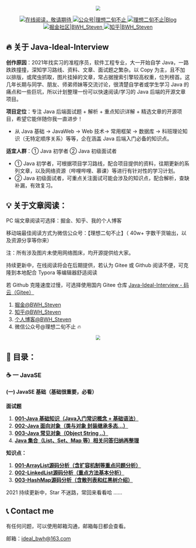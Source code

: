 <p align="center">
    <a href="#" target="_blank">
        <img src="images/common-001.png" style="zoom:80%">
	</a>
</p>
<p align="center">
    <a href="#">
        <img src="https://img.shields.io/badge/%E5%9C%A8%E7%BA%BF%E9%98%85%E8%AF%BB-read-%2303899b" alt="在线阅读，敬请期待">
    </a>
    <a href="#公众号">
        <img src="https://img.shields.io/badge/%E5%85%AC%E4%BC%97%E5%8F%B7-%E7%90%86%E6%83%B3%E4%BA%8C%E6%97%AC%E4%B8%8D%E6%AD%A2-%2305a6bc" alt="公众号|理想二旬不止">
    </a>
    <a href="https://www.ideal-20.cn">
        <img src="https://img.shields.io/badge/%E4%B8%AA%E4%BA%BA%E5%8D%9A%E5%AE%A2-Blog-%2306b9ce" alt="理想二旬不止|Blog">
    </a>
    <a href="https://juejin.cn/user/1591748568815655">
        <img src="https://img.shields.io/badge/%E6%8E%98%E9%87%91-juejin-%2375ccdf" alt="掘金社区|BWH_Steven">
    </a>
    <a href="https://www.zhihu.com/people/zi-shen-si">
        <img src="https://img.shields.io/badge/%E7%9F%A5%E4%B9%8E-zhihu-%23bce2ef" alt="知乎|BWH_Steven">
    </a>
</p>  

## 🔥️ 关于 Java-Ideal-Interview

**创作原因**：2021年找实习的准程序员，软件工程专业，大一开始自学 Java，一路跌跌撞撞，深知学习路线、资料、文章、面试题之繁杂。以 Copy 为主，且不加以排版，或爬虫抓取，图片挂掉的文章，常占据搜索引擎较高权重，位列榜首。这几年长期与同学、朋友、师弟师妹等交流讨论，很清楚自学者或学生学习 Java 的痛点和一些巨坑，所以计划整理一份可以快速阅读/学习的 Java 后端的开源文章项目。

**项目定位**：专注 Java 后端面试题 + 解析 + 重点知识详解 + 精选文章的开源项目，希望它能伴随你我一直进步！

- 从 Java 基础 -> JavaWeb -> Web 技术-> 常用框架 -> 数据库 -> 科班理论知识（无特定顺序关系）等等，企在涵盖 Java 后端入门必备的知识点。

**适宜人群**：① Java 初学者 ② Java 初级面试者

- ① Java 初学者，可根据项目学习路线，配合项目提供的资料，往期更新的系列文章，以及网络资源（哔哩哔哩、慕课）等进行有针对性的学习计划。
- ② Java 初级面试者，可重点关注面试可能会涉及的知识点，配合解析，查缺补漏，有效复习。

## 💡 关于文章阅读：

PC 端文章阅读可选择：掘金、知乎、我的个人博客

移动端最佳阅读方式为微信公众号：【理想二旬不止】（ 40w+ 字数干货输出，以及资源分享等你来）

注：所有涉及图片未使用网络图床，均开源提供给大家。

持续更新中，在线阅读将会在后期提供，若认为 Gitee 或 Github 阅读不便，可克隆到本地配合 Typora 等编辑器舒适阅读

若 Github 克隆速度过慢，可选择使用国内 Gitee 仓库 [Java-Ideal-Interview - 码云（Gitee） ](https://gitee.com/ideal-20/java-ideal-interview)

1. [掘金@BWH_Steven](https://juejin.cn/user/1591748568815655)
2. [知乎@BWH_Steven](https://www.zhihu.com/people/zi-shen-si)
3. [个人博客@BWH_Steven](https://www.ideal-20.cn)
4. 微信公众号@理想二旬不止 🔥️

<p align="center">
    <img src="images/common-002.jpg" style="zoom:80%">
</p>  

## 📖 目录：

### ☕ 一 JavaSE

#### (一) JavaSE 基础（基础很重要，必看）

**面试题**

1. **[001-Java 基础知识（Java入门常识概念 + 基础语法）](docs/java/javase-basis/001-Java基础知识.md)**
2. **[002-Java 面向对象（类与对象 封装继承多态...）](docs/java/javase-basis/002-Java面向对象.md)**
3. **[003-Java 常见对象（Object String ..）](docs/java/javase-basis/003-Java常见对象.md)**
4. **[Java 集合（List、Set、Map 等）相关问答归纳再整理](docs/java/javase-basis/004-Java集合框架.md)**

**知识点：**

1. **[001-ArrayList源码分析（含扩容机制等重点问题分析）](docs/java/javase-basis/collection/001-ArrayList源码分析（含扩容机制等重点问题分析）.md)**
2. **[002-LinkedList源码分析（重点方法基本分析）](docs/java/javase-basis/collection/002-LinkedList源码分析（重点方法基本分析）.md)**
3. **[003-HashMap源码分析（含散列表和红黑树介绍）](docs/java/javase-basis/collection/003-HashMap源码分析（含散列表和红黑树介绍）.md)**

2021 持续更新中，Star 不迷路，常回来看看哈 ......

## 📞 Contact me

有任何问题，可以使用邮箱沟通，邮箱每日都会查看。

邮箱：ideal_bwh@163.com



